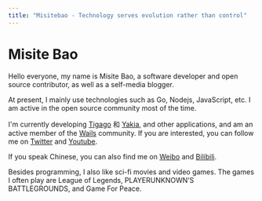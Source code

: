 ```yaml
---
title: "Misitebao - Technology serves evolution rather than control"
---
```


# Misite Bao

Hello everyone, my name is Misite Bao, a software developer and open source contributor, as well as a self-media blogger.

At present, I mainly use technologies such as Go, Nodejs, JavaScript, etc. I am active in the open source community most of the time.

I'm currently developing [Tigago](https://github.com/tigateam/tigago) 和 [Yakia](https://github.com/misitebao/yakia), and other applications, and am an active member of the [Wails](https://github.com/wailsapp/wails) community. If you are interested, you can follow me on [Twitter](https://twitter.com/misitebao) and [Youtube](https://www.youtube.com/channel/UCGlgW9t0HnKDlkcS1dH7X3g).

If you speak Chinese, you can also find me on [Weibo](https://weibo.com/misitebao) and [Bilibili](https://space.bilibili.com/97480642/).

Besides programming, I also like sci-fi movies and video games. The games I often play are League of Legends, PLAYERUNKNOWN’S BATTLEGROUNDS, and Game For Peace.
